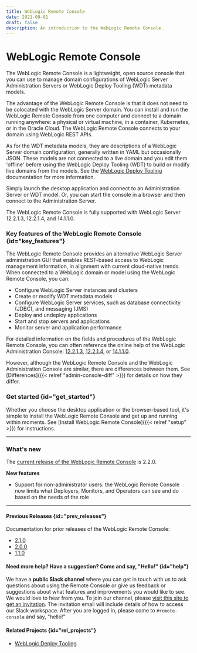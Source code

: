 ```yaml
---
title: WebLogic Remote Console
date: 2021-09-01
draft: false
description: An introduction to the WebLogic Remote Console.
---
```

# WebLogic Remote Console

The WebLogic Remote Console is a lightweight, open source console that you can use to manage domain configurations of WebLogic Server Administration Servers or WebLogic Deploy Tooling (WDT) metadata models.

The advantage of the WebLogic Remote Console is that it does not need to be colocated with the WebLogic Server domain. You can install and run the WebLogic Remote Console from one computer and connect to a domain running anywhere: a physical or virtual machine, in a container, Kubernetes, or in the Oracle Cloud. The WebLogic Remote Console connects to your domain using WebLogic REST APIs.

As for the WDT metadata models, they are descriptions of a WebLogic Server domain configuration, generally written in YAML but occasionally JSON. These models are not connected to a live domain and you edit them 'offline' before using the WebLogic Deploy Tooling (WDT) to build or modify live domains from the models. See the [WebLogic Deploy Tooling](https://oracle.github.io/weblogic-deploy-tooling/) documentation for more information.

Simply launch the desktop application and connect to an Administration Server or WDT model. Or, you can start the console in a browser and then connect to the Administration Server.

The WebLogic Remote Console is fully supported with WebLogic Server 12.2.1.3, 12.2.1.4, and 14.1.1.0.

### Key features of the WebLogic Remote Console {id="key_features"}
The WebLogic Remote Console provides an alternative WebLogic Server administration GUI that enables REST-based access to WebLogic management information, in alignment with current cloud-native trends. When connected to a WebLogic domain or model using the WebLogic Remote Console, you can:
* Configure WebLogic Server instances and clusters
* Create or modify WDT metadata models
* Configure WebLogic Server services, such as database connectivity (JDBC), and messaging (JMS)
* Deploy and undeploy applications
* Start and stop servers and applications
* Monitor server and application performance

For detailed information on the fields and procedures of the WebLogic Remote Console, you can often reference the online help of the WebLogic Administration Console: [12.2.1.3](https://docs.oracle.com/middleware/12213/wls/WLACH/index.html), [12.2.1.4](https://docs.oracle.com/en/middleware/fusion-middleware/weblogic-server/12.2.1.4/wlach/index.html), or [14.1.1.0](https://docs-uat.us.oracle.com/en/middleware/standalone/weblogic-server/14.1.1.0/wlach/index.html).

However, although the WebLogic Remote Console and the WebLogic Administration Console are similar, there are differences between them. See [Differences]({{< relref "admin-console-diff" >}}) for details on how they differ.

### Get started {id="get_started"}

Whether you choose the desktop application or the browser-based tool, it's simple to install the WebLogic Remote Console and get up and running within moments. See [Install WebLogic Remote Console]({{< relref "setup" >}}) for instructions.

***
### What's new
The [current release of the WebLogic Remote Console](https://github.com/oracle/weblogic-remote-console/releases) is 2.2.0. <!--This release was published in January 2022.-->

**New features**

* Support for non-administrator users: the WebLogic Remote Console now limits what Deployers, Monitors, and Operators can see and do based on the needs of the role
***

#### Previous Releases {id="prev_releases"}
Documentation for prior releases of the WebLogic Remote Console:
* [2.1.0](https://oracle.github.io/weblogic-remote-console/2.1/)
* [2.0.0](https://oracle.github.io/weblogic-remote-console/2.0/)
* [1.1.0](https://oracle.github.io/weblogic-remote-console/1.1/)

#### Need more help? Have a suggestion? Come and say, "Hello!" {id="help"}

We have a **public Slack channel** where you can get in touch with us to ask questions about using the Remote Console or give us feedback or suggestions about what features and improvements you would like to see.  We would love to hear from you. To join our channel, please [visit this site to get an invitation](https://weblogic-slack-inviter.herokuapp.com/). The invitation email will include details of how to access our Slack workspace.  After you are logged in, please come to `#remote-console` and say, "hello!"

#### Related Projects {id="rel_projects"}

* [WebLogic Deploy Tooling](https://oracle.github.io/weblogic-deploy-tooling/)